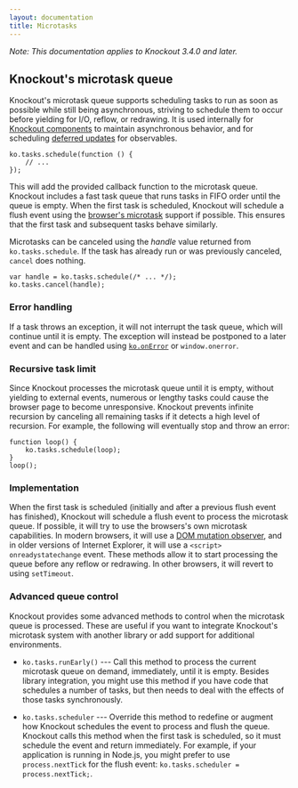 ```yaml
---
layout: documentation
title: Microtasks
---
```


*Note: This documentation applies to Knockout 3.4.0 and later.*

## Knockout's microtask queue

Knockout's microtask queue supports scheduling tasks to run as soon as possible while still being asynchronous, striving to schedule them to occur before yielding for I/O, reflow, or redrawing. It is used internally for [Knockout components](component-overview.html) to maintain asynchronous behavior, and for scheduling [deferred updates](deferred-updates.html) for observables.

    ko.tasks.schedule(function () {
        // ...
    });

This will add the provided callback function to the microtask queue. Knockout includes a fast task queue that runs tasks in FIFO order until the queue is empty. When the first task is scheduled, Knockout will schedule a flush event using the [browser's microtask](#implementation) support if possible. This ensures that the first task and subsequent tasks behave similarly.

Microtasks can be canceled using the *handle* value returned from `ko.tasks.schedule`. If the task has already run or was previously canceled, `cancel` does nothing.

    var handle = ko.tasks.schedule(/* ... */);
    ko.tasks.cancel(handle);

### Error handling

If a task throws an exception, it will not interrupt the task queue, which will continue until it is empty. The exception will instead be postponed to a later event and can be handled using [`ko.onError`](asynchronous-error-handling.html) or `window.onerror`.

### Recursive task limit

Since Knockout processes the microtask queue until it is empty, without yielding to external events, numerous or lengthy tasks could cause the browser page to become unresponsive. Knockout prevents infinite recursion by canceling all remaining tasks if it detects a high level of recursion. For example, the following will eventually stop and throw an error:

    function loop() {
        ko.tasks.schedule(loop);
    }
    loop();
    
### Implementation

When the first task is scheduled (initially and after a previous flush event has finished), Knockout will schedule a flush event to process the microtask queue. If possible, it will try to use the browsers's own microtask capabilities. In modern browsers, it will use a [DOM mutation observer](http://dom.spec.whatwg.org/#mutation-observers), and in older versions of Internet Explorer, it will use a `<script> onreadystatechange` event. These methods allow it to start processing the queue before any reflow or redrawing. In other browsers, it will revert to using `setTimeout`.

### Advanced queue control

Knockout provides some advanced methods to control when the microtask queue is processed. These are useful if you want to integrate Knockout's microtask system with another library or add support for additional environments.

  * `ko.tasks.runEarly()` ---  Call this method to process the current microtask queue on demand, immediately, until it is empty. Besides library integration, you might use this method if you have code that schedules a number of tasks, but then needs to deal with the effects of those tasks synchronously. 

  * `ko.tasks.scheduler` --- Override this method to redefine or augment how Knockout schedules the event to process and flush the queue. Knockout calls this method when the first task is scheduled, so it must schedule the event and return immediately. For example, if your application is running in Node.js, you might prefer to use `process.nextTick` for the flush event: `ko.tasks.scheduler = process.nextTick;`.

